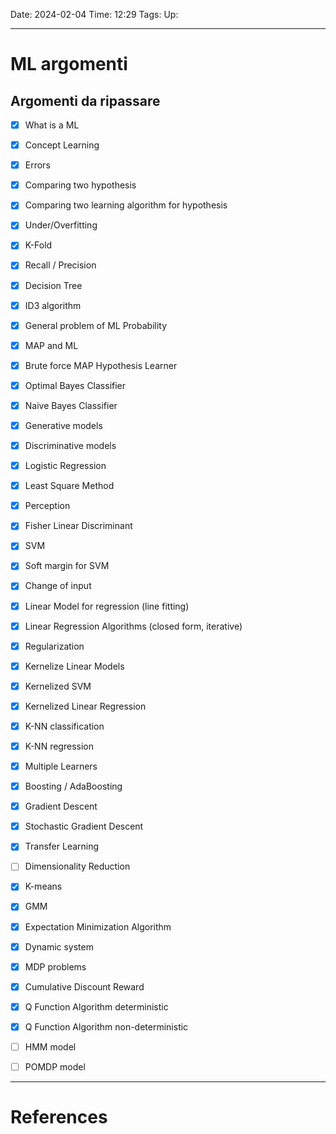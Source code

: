 Date: 2024-02-04
Time: 12:29
Tags:
Up: 

---
# ML argomenti

## Argomenti da ripassare

- [x] What is a ML
- [x] Concept Learning
- [x] Errors
- [x] Comparing two hypothesis
- [x] Comparing two learning algorithm for hypothesis
- [x] Under/Overfitting
- [x] K-Fold
- [x] Recall / Precision
- [x] Decision Tree
- [x] ID3 algorithm
- [x] General problem of ML Probability
- [x] MAP and ML
- [x] Brute force MAP Hypothesis Learner 
- [x] Optimal Bayes Classifier
- [x] Naive Bayes Classifier
- [x] Generative models
- [x] Discriminative models
- [x] Logistic Regression
- [x] Least Square Method
- [x] Perception
- [x] Fisher Linear Discriminant
- [x] SVM
- [x] Soft margin for SVM
- [x] Change of input
- [x] Linear Model for regression (line fitting)
- [x] Linear Regression Algorithms (closed form, iterative)
- [x] Regularization
- [x] Kernelize Linear Models
- [x] Kernelized SVM
- [x] Kernelized Linear Regression
- [x] K-NN classification
- [x] K-NN regression
- [x] Multiple Learners
- [x] Boosting / AdaBoosting
- [x] Gradient Descent
- [x] Stochastic Gradient Descent
- [x] Transfer Learning
- [ ] Dimensionality Reduction
- [x] K-means
- [x] GMM
- [x] Expectation Minimization Algorithm
- [x] Dynamic system
- [x] MDP problems
- [x] Cumulative Discount Reward
- [x] Q Function Algorithm deterministic
- [x] Q Function Algorithm non-deterministic
- [ ] HMM model
- [ ] POMDP model






---
# References
